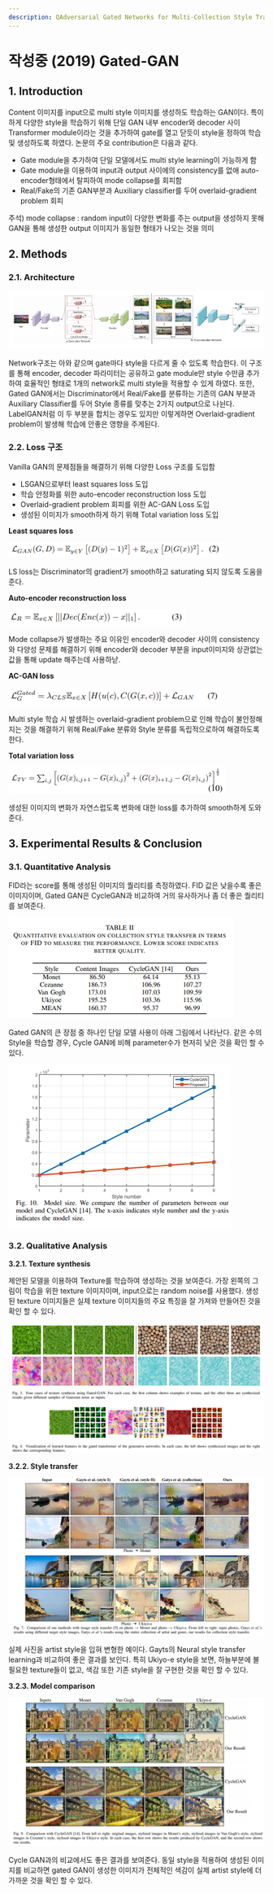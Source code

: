 ```yaml
---
description: QAdversarial Gated Networks for Multi-Collection Style Transfer
---
```


# 작성중 \(2019\) Gated-GAN

## 1. Introduction

Content 이미지를 input으로 multi style 이미지를 생성하도 학습하는 GAN이다. 특이하게 다양한 style을 학습하기 위해 단일 GAN 내부 encoder와 decoder 사이 Transformer module이라는 것을 추가하여 gate를 열고 닫듯이 style을 정하여 학습 및 생성하도록 하였다. 논문의 주요 contribution은 다음과 같다.

* Gate module을 추가하여 단일 모델에서도 multi style learning이 가능하게 함
* Gate module을 이용하여 input과 output 사이에의 consistency를 없애 auto-encoder형태에서 탈피하여 mode collapse를 회피함
* Real/Fake의 기존 GAN부분과 Auxiliary classifier를 두어 overlaid-gradient problem 회피

주석\) mode collapse : random input이 다양한 변화를 주는 output을 생성하지 못해 GAN을 통해 생성한 output 이미지가 동일한 형태가 나오는 것을 의미

## 2. Methods

### 2.1. Architecture

![](../../.gitbook/assets/screenshot-from-2020-03-03-18-59-41.png)

Network구조는 아와 같으며 gate마다 style을 다르게 줄 수 있도록 학습한다. 이 구조를 통해 encoder, decoder 파라미터는 공유하고 gate module만 style 수만큼 추가하여 효율적인 형태로 1개의 network로 multi style을 적용할 수 있게 하였다. 또한, Gated GAN에서는 Discriminator에서 Real/Fake를 분류하는 기존의 GAN 부분과 Auxiliary Classifier를 두어 Style 종류를 맞추는 2가지 output으로 나뉜다. LabelGAN처럼 이 두 부분을 합치는 경우도 있지만 이렇게하면 Overlaid-gradient problem이 발생해 학습에 안좋은 영향을 주게된다.

### 2.2. Loss 구조

Vanilla GAN의 문제점들을 해결하기 위해 다양한 Loss 구조를 도입함

* LSGAN으로부터 least squares loss 도입
* 학습 안정화를 위한 auto-encoder reconstruction loss 도입
* Overlaid-gradient problem 회피를 위한 AC-GAN Loss 도입
* 생성된 이미지가 smooth하게 하기 위해 Total variation loss 도입

**Least squares loss**

![](../../.gitbook/assets/screenshot-from-2020-03-04-16-14-45.png)

LS loss는 Discriminator의 gradient가 smooth하고 saturating 되지 않도록 도움을 준다.

**Auto-encoder reconstruction loss**

![](../../.gitbook/assets/screenshot-from-2020-03-04-16-14-52.png)

Mode collapse가 발생하는 주요 이유인 encoder와 decoder 사이의 consistency와 다양성 문제를 해결하기 위해 encoder와 decoder 부분을 input이미지와 상관없는 값을 통해 update 해주는데 사용하낟.

**AC-GAN loss**

![](../../.gitbook/assets/screenshot-from-2020-03-04-16-15-11.png)

Multi style 학습 시 발생하는 overlaid-gradient problem으로 인해 학습이 불안정해지는 것을 해결하기 위해 Real/Fake 분류와 Style 분류를 독립적으로하여 해결하도록 한다.

**Total variation loss**

![](../../.gitbook/assets/screenshot-from-2020-03-04-16-15-19.png)

생성된 이미지의 변화가 자연스럽도록 변화에 대한 loss를 추가하여 smooth하게 도와준다.

## 3. Experimental Results & Conclusion

### 3.1. Quantitative Analysis

FID라는 score를 통해 생성된 이미지의 퀄리티를 측정하였다. FID 값은 낮을수록 좋은 이미지이며, Gated GAN은 CycleGAN과 비교하여 거의 유사하거나 좀 더 좋은 퀄리티를 보여준다.

![](../../.gitbook/assets/screenshot-from-2020-03-04-16-33-48.png)

Gated GAN의 큰 장점 중 하나인 단일 모델 사용이 아래 그림에서 나타난다. 같은 수의 Style을 학습할 경우, Cycle GAN에 비해 parameter수가 현저히 낮은 것을 확인 할 수 있다.

![](../../.gitbook/assets/screenshot-from-2020-03-04-16-35-07.png)

### 3.2. Qualitative Analysis

**3.2.1. Texture synthesis**

제안된 모델을 이용하여 Texture를 학습하여 생성하는 것을 보여준다. 가장 왼쪽의 그림이 학습을 위한 texture 이미지이며, input으로는 random noise를 사용했다. 생성된 texture 이미지들은 실제 texture 이미지들의 주요 특징을 잘 가져와 만들어진 것을 확인 할 수 있다.

![](../../.gitbook/assets/screenshot-from-2020-03-04-16-40-07.png)

**3.2.2. Style transfer**

![](../../.gitbook/assets/screenshot-from-2020-03-04-16-42-27.png)

실제 사진을 artist style을 입혀 변형한 예이다. Gayts의 Neural style transfer learning과 비교하여 좋은 결과를 보인다. 특히 Ukiyo-e style을 보면, 하늘부분에 불필요한 texture들이 없고, 색감 또한 기존 style을 잘 구현한 것을 확인 할 수 있다.

**3.2.3. Model comparison**

![](../../.gitbook/assets/screenshot-from-2020-03-04-16-43-07.png)

Cycle GAN과의 비교에서도 좋은 결과를 보여준다. 동일 style을 적용하여 생성된 이미지를 비교하면 gated GAN이 생성한 이미지가 전체적인 색감이 실제 artist style에 더 가까운 것을 확인 할 수 있다.

